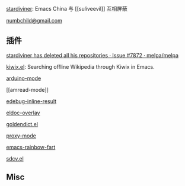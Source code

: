 

[stardiviner](https://github.com/stardiviner): Emacs China 与 [[suliveevil]] 互相屏蔽

numbchild@gmail.com

## 插件

[stardiviner has deleted all his repositories · Issue #7872 · melpa/melpa](https://github.com/melpa/melpa/issues/7872#issuecomment-1032451991)

[kiwix.el](https://repo.or.cz/kiwix.el.git): Searching offline Wikipedia through Kiwix in Emacs.

[arduino-mode](https://repo.or.cz/arduino-mode.git)

[[amread-mode]]

[edebug-inline-result](https://repo.or.cz/edebug-inline-result.git)

[eldoc-overlay](https://repo.or.cz/eldoc-overlay.git)

[goldendict.el](https://repo.or.cz/goldendict.el.git)

[proxy-mode](https://repo.or.cz/proxy-mode.git)

[emacs-rainbow-fart](https://repo.or.cz/emacs-rainbow-fart.git)

[sdcv.el](https://repo.or.cz/sdcv.el.git)




## Misc


